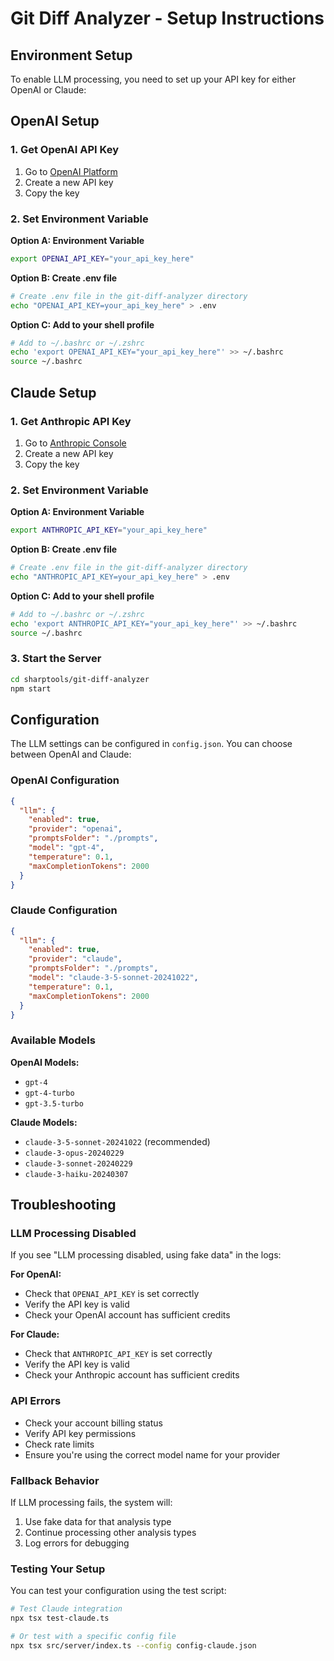 # Git Diff Analyzer - Setup Instructions

## Environment Setup

To enable LLM processing, you need to set up your API key for either OpenAI or Claude:

## OpenAI Setup

### 1. Get OpenAI API Key
1. Go to [OpenAI Platform](https://platform.openai.com/api-keys)
2. Create a new API key
3. Copy the key

### 2. Set Environment Variable

**Option A: Environment Variable**
```bash
export OPENAI_API_KEY="your_api_key_here"
```

**Option B: Create .env file**
```bash
# Create .env file in the git-diff-analyzer directory
echo "OPENAI_API_KEY=your_api_key_here" > .env
```

**Option C: Add to your shell profile**
```bash
# Add to ~/.bashrc or ~/.zshrc
echo 'export OPENAI_API_KEY="your_api_key_here"' >> ~/.bashrc
source ~/.bashrc
```

## Claude Setup

### 1. Get Anthropic API Key
1. Go to [Anthropic Console](https://console.anthropic.com/)
2. Create a new API key
3. Copy the key

### 2. Set Environment Variable

**Option A: Environment Variable**
```bash
export ANTHROPIC_API_KEY="your_api_key_here"
```

**Option B: Create .env file**
```bash
# Create .env file in the git-diff-analyzer directory
echo "ANTHROPIC_API_KEY=your_api_key_here" > .env
```

**Option C: Add to your shell profile**
```bash
# Add to ~/.bashrc or ~/.zshrc
echo 'export ANTHROPIC_API_KEY="your_api_key_here"' >> ~/.bashrc
source ~/.bashrc
```

### 3. Start the Server

```bash
cd sharptools/git-diff-analyzer
npm start
```

## Configuration

The LLM settings can be configured in `config.json`. You can choose between OpenAI and Claude:

### OpenAI Configuration
```json
{
  "llm": {
    "enabled": true,
    "provider": "openai",
    "promptsFolder": "./prompts",
    "model": "gpt-4",
    "temperature": 0.1,
    "maxCompletionTokens": 2000
  }
}
```

### Claude Configuration
```json
{
  "llm": {
    "enabled": true,
    "provider": "claude",
    "promptsFolder": "./prompts",
    "model": "claude-3-5-sonnet-20241022",
    "temperature": 0.1,
    "maxCompletionTokens": 2000
  }
}
```

### Available Models

**OpenAI Models:**
- `gpt-4`
- `gpt-4-turbo`
- `gpt-3.5-turbo`

**Claude Models:**
- `claude-3-5-sonnet-20241022` (recommended)
- `claude-3-opus-20240229`
- `claude-3-sonnet-20240229`
- `claude-3-haiku-20240307`

## Troubleshooting

### LLM Processing Disabled
If you see "LLM processing disabled, using fake data" in the logs:

**For OpenAI:**
- Check that `OPENAI_API_KEY` is set correctly
- Verify the API key is valid
- Check your OpenAI account has sufficient credits

**For Claude:**
- Check that `ANTHROPIC_API_KEY` is set correctly
- Verify the API key is valid
- Check your Anthropic account has sufficient credits

### API Errors
- Check your account billing status
- Verify API key permissions
- Check rate limits
- Ensure you're using the correct model name for your provider

### Fallback Behavior
If LLM processing fails, the system will:
1. Use fake data for that analysis type
2. Continue processing other analysis types
3. Log errors for debugging

### Testing Your Setup
You can test your configuration using the test script:

```bash
# Test Claude integration
npx tsx test-claude.ts

# Or test with a specific config file
npx tsx src/server/index.ts --config config-claude.json
```
